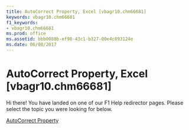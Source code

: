 ```yaml
---
title: AutoCorrect Property, Excel [vbagr10.chm66681]
keywords: vbagr10.chm66681
f1_keywords:
- vbagr10.chm66681
ms.prod: office
ms.assetid: bbb0088b-ef98-43c1-b327-00e4c893124e
ms.date: 06/08/2017
---
```



# AutoCorrect Property, Excel [vbagr10.chm66681]

Hi there! You have landed on one of our F1 Help redirector pages. Please select the topic you were looking for below.

[AutoCorrect Property](http://msdn.microsoft.com/library/f05a4ff5-4245-ff2e-1082-f48e130d0741%28Office.15%29.aspx)

